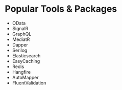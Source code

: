 # Popular Tools & Packages

* OData
* SignalR
* GraphQL
* MediatR
* Dapper
* Serilog
* Elasticsearch
* EasyCaching
* Redis
* Hangfire
* AutoMapper
* FluentValidation
